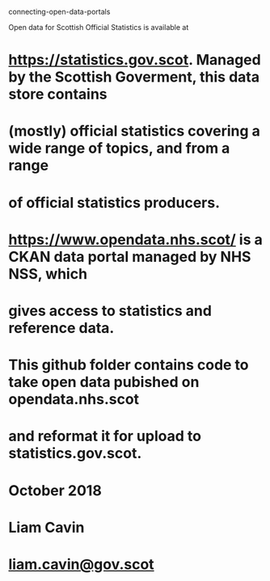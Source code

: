 connecting-open-data-portals

Open data for Scottish Official Statistics is available at 
# https://statistics.gov.scot. Managed by the Scottish Goverment, this data store contains 
# (mostly) official statistics covering a wide range of topics, and from a range 
# of official statistics producers.
# 
# https://www.opendata.nhs.scot/ is a CKAN data portal managed by NHS NSS, which 
# gives access to statistics and reference data.
#
# This github folder contains code to take open data pubished on opendata.nhs.scot
# and reformat it for upload to statistics.gov.scot.
# 
# October 2018
# Liam Cavin
# liam.cavin@gov.scot
